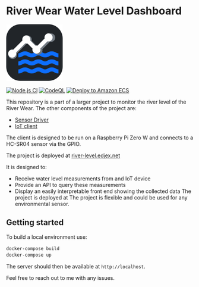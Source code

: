 
# River Wear Water Level Dashboard


![Logo](./src/static/icons/icon_152x152.png)

[![Node.js CI](https://github.com/Jex-y/river-level-server/actions/workflows/node.js.yml/badge.svg)](https://github.com/Jex-y/river-level-server/actions/workflows/node.js.yml)
[![CodeQL](https://github.com/Jex-y/river-level-server/actions/workflows/codeql-analysis.yml/badge.svg?branch=main)](https://github.com/Jex-y/river-level-server/actions/workflows/codeql-analysis.yml)
[![Deploy to Amazon ECS](https://github.com/Jex-y/river-level-server/actions/workflows/aws.yml/badge.svg)](https://github.com/Jex-y/river-level-server/actions/workflows/aws.yml)

This repository is a part of a larger project to monitor the river level of the River Wear. The other components of the project are:

- [Sensor Driver](https://github.com/Jex-y/HC-SR04_driver)
- [IoT client](https://github.com/Jex-y/river-level-client)

The client is designed to be run on a Raspberry Pi Zero W and connects to a HC-SR04 sensor via the GPIO.

The project is deployed at [river-level.edjex.net](https://river-level.edjex.net)

It is designed to:

- Receive water level measurements from and IoT device
- Provide an API to query these measurements
- Display an easily interpretable front end showing the collected data
The project is deployed at
The project is flexible and could be used for any environmental sensor.

## Getting started

To build a local environment use:

```bash
docker-compose build
docker-compose up
```

The server should then be available at `http://localhost`.

Feel free to reach out to me with any issues.

